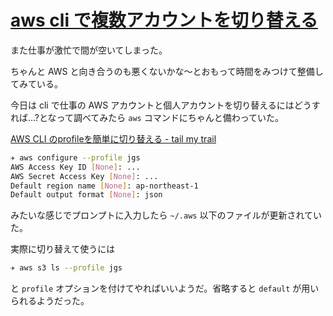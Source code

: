 # [aws cli で複数アカウントを切り替える](/2016/10/20/switch-aws-multiple-account-in-cli.html)

また仕事が激忙で間が空いてしまった。

ちゃんと AWS と向き合うのも悪くないかな〜とおもって時間をみつけて整備してみている。

今日は cli で仕事の AWS アカウントと個人アカウントを切り替えるにはどうすれば...?となって調べてみたら `aws` コマンドにちゃんと備わっていた。

[AWS CLI のprofileを簡単に切り替える - tail my trail](http://uorat.hatenablog.com/entry/2015/10/16/023008)

```sh
✈ aws configure --profile jgs
AWS Access Key ID [None]: ...
AWS Secret Access Key [None]: ...
Default region name [None]: ap-northeast-1
Default output format [None]: json
```

みたいな感じでプロンプトに入力したら `~/.aws` 以下のファイルが更新されていた。

実際に切り替えて使うには

```sh
✈ aws s3 ls --profile jgs
```

と `profile` オプションを付けてやればいいようだ。省略すると `default` が用いられるようだった。
